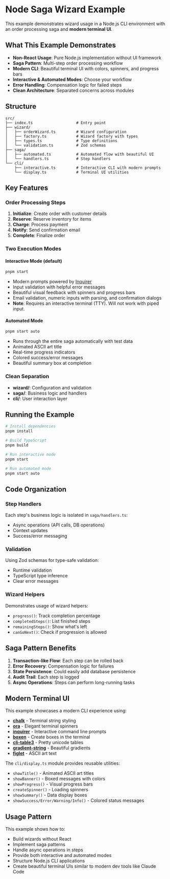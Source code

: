 # Node Saga Wizard Example

This example demonstrates wizard usage in a Node.js CLI environment with an order processing saga and **modern terminal UI**.

## What This Example Demonstrates

- **Non-React Usage**: Pure Node.js implementation without UI framework
- **Saga Pattern**: Multi-step order processing workflow
- **Modern CLI**: Beautiful terminal UI with colors, spinners, and progress bars
- **Interactive & Automated Modes**: Choose your workflow
- **Error Handling**: Compensation logic for failed steps
- **Clean Architecture**: Separated concerns across modules

## Structure

```
src/
├── index.ts                   # Entry point
├── wizard/
│   ├── orderWizard.ts         # Wizard configuration
│   ├── factory.ts             # Wizard factory with types
│   ├── types.ts               # Type definitions
│   └── validation.ts          # Zod schemas
├── saga/
│   ├── automated.ts           # Automated flow with beautiful UI
│   └── handlers.ts            # Step handlers
└── cli/
    ├── interactive.ts         # Interactive CLI with modern prompts
    └── display.ts             # Terminal UI utilities
```

## Key Features

### Order Processing Steps
1. **Initialize**: Create order with customer details
2. **Reserve**: Reserve inventory for items
3. **Charge**: Process payment
4. **Notify**: Send confirmation email
5. **Complete**: Finalize order

### Two Execution Modes

#### Interactive Mode (default)
```bash
pnpm start
```
- Modern prompts powered by [Inquirer](https://www.npmjs.com/package/inquirer)
- Input validation with helpful error messages
- Beautiful visual feedback with spinners and progress bars
- Email validation, numeric inputs with parsing, and confirmation dialogs
- **Note**: Requires an interactive terminal (TTY). Will not work with piped input.

#### Automated Mode
```bash
pnpm start auto
```
- Runs through the entire saga automatically with test data
- Animated ASCII art title
- Real-time progress indicators
- Colored success/error messages
- Beautiful summary box at completion

### Clean Separation

- **wizard/**: Configuration and validation
- **saga/**: Business logic and handlers
- **cli/**: User interaction layer

## Running the Example

```bash
# Install dependencies
pnpm install

# Build TypeScript
pnpm build

# Run interactive mode
pnpm start

# Run automated mode  
pnpm start auto
```

## Code Organization

### Step Handlers
Each step's business logic is isolated in `saga/handlers.ts`:
- Async operations (API calls, DB operations)
- Context updates
- Success/error messaging

### Validation
Using Zod schemas for type-safe validation:
- Runtime validation
- TypeScript type inference
- Clear error messages

### Wizard Helpers
Demonstrates usage of wizard helpers:
- `progress()`: Track completion percentage
- `completedSteps()`: List finished steps
- `remainingSteps()`: Show what's left
- `canGoNext()`: Check if progression is allowed

## Saga Pattern Benefits

1. **Transaction-like Flow**: Each step can be rolled back
2. **Error Recovery**: Compensation logic for failures
3. **State Persistence**: Could easily add database persistence
4. **Audit Trail**: Each step is logged
5. **Async Operations**: Steps can perform long-running tasks

## Modern Terminal UI

This example showcases a modern CLI experience using:

- **[chalk](https://www.npmjs.com/package/chalk)** - Terminal string styling
- **[ora](https://www.npmjs.com/package/ora)** - Elegant terminal spinners
- **[inquirer](https://www.npmjs.com/package/inquirer)** - Interactive command line prompts
- **[boxen](https://www.npmjs.com/package/boxen)** - Create boxes in the terminal
- **[cli-table3](https://www.npmjs.com/package/cli-table3)** - Pretty unicode tables
- **[gradient-string](https://www.npmjs.com/package/gradient-string)** - Beautiful gradients
- **[figlet](https://www.npmjs.com/package/figlet)** - ASCII art text

The `cli/display.ts` module provides reusable utilities:
- `showTitle()` - Animated ASCII art titles
- `showBanner()` - Boxed messages with colors
- `showProgress()` - Visual progress bars
- `createSpinner()` - Loading spinners
- `showSummary()` - Data display boxes
- `showSuccess/Error/Warning/Info()` - Colored status messages

## Usage Pattern

This example shows how to:
- Build wizards without React
- Implement saga patterns
- Handle async operations in steps
- Provide both interactive and automated modes
- Structure Node.js CLI applications
- Create beautiful terminal UIs similar to modern dev tools like Claude Code
